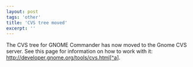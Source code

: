 ```yaml
---
layout: post
tags: 'other'
title: 'CVS tree moved'
excerpt: ''
---
```


The CVS tree for GNOME Commander has now moved to the Gnome CVS server.
See this page for information on how to work with it:
http://developer.gnome.org/tools/cvs.html[^a].

[^a]: Not available anymore, tested in April, 2016.

